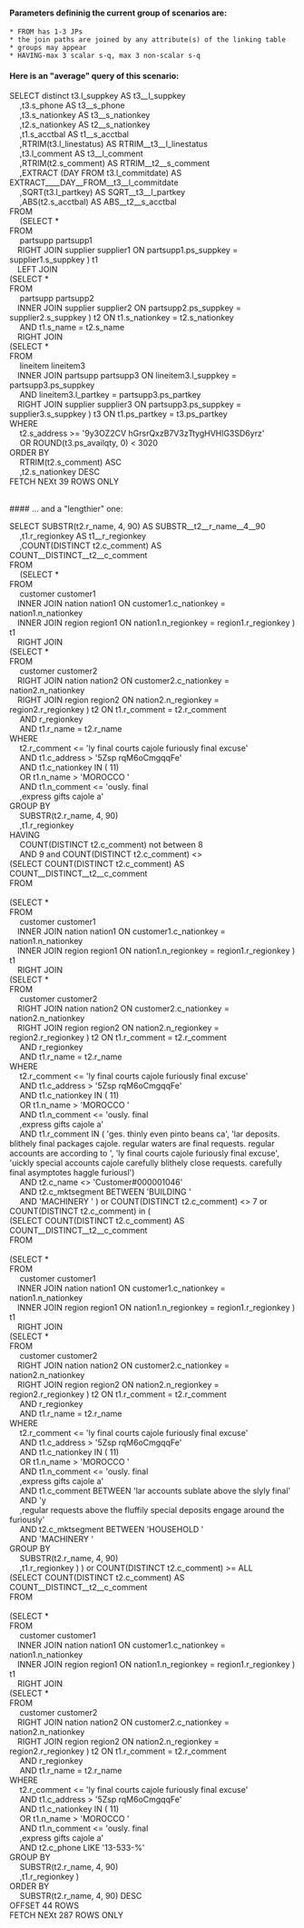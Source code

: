 
#### Parameters defininig the current group of scenarios are:
    * FROM has 1-3 JPs
    * the join paths are joined by any attribute(s) of the linking table
    * groups may appear
    * HAVING-max 3 scalar s-q, max 3 non-scalar s-q

#### Here is an "average" query of this scenario:<br>



 SELECT distinct t3.l_suppkey AS t3__l_suppkey<br>&emsp; ,t3.s_phone AS t3__s_phone<br>&emsp; ,t3.s_nationkey AS t3__s_nationkey<br>&emsp; ,t2.s_nationkey AS t2__s_nationkey<br>&emsp; ,t1.s_acctbal AS t1__s_acctbal<br>&emsp; ,RTRIM(t3.l_linestatus) AS RTRIM__t3__l_linestatus<br>&emsp; ,t3.l_comment AS t3__l_comment<br>&emsp; ,RTRIM(t2.s_comment) AS RTRIM__t2__s_comment<br>&emsp; ,EXTRACT (DAY FROM t3.l_commitdate) AS EXTRACT____DAY__FROM__t3__l_commitdate<br>&emsp; ,SQRT(t3.l_partkey) AS SQRT__t3__l_partkey<br>&emsp; ,ABS(t2.s_acctbal) AS ABS__t2__s_acctbal<br>FROM<br>&emsp; (SELECT *<br>FROM<br>&emsp;  partsupp partsupp1<br>&emsp;RIGHT JOIN supplier supplier1 ON partsupp1.ps_suppkey = supplier1.s_suppkey ) t1<br>&emsp;LEFT JOIN<br>(SELECT *<br>FROM<br>&emsp;  partsupp partsupp2<br>&emsp;INNER JOIN supplier supplier2 ON partsupp2.ps_suppkey = supplier2.s_suppkey ) t2 ON t1.s_nationkey = t2.s_nationkey<br>&emsp; AND t1.s_name = t2.s_name <br>&emsp;RIGHT JOIN<br>(SELECT *<br>FROM<br>&emsp;  lineitem lineitem3<br>&emsp;INNER JOIN partsupp partsupp3 ON lineitem3.l_suppkey = partsupp3.ps_suppkey<br>&emsp; AND lineitem3.l_partkey = partsupp3.ps_partkey<br>&emsp;RIGHT JOIN supplier supplier3 ON partsupp3.ps_suppkey = supplier3.s_suppkey ) t3 ON  t1.ps_partkey = t3.ps_partkey  <br>WHERE<br>&emsp; t2.s_address >=  '9y3OZ2CV hGrsrQxzB7V3zTtygHVHlG3SD6yrz' <br>&emsp; OR ROUND(t3.ps_availqty, 0)  <  3020 <br>ORDER BY<br>&emsp; RTRIM(t2.s_comment) ASC<br>&emsp; ,t2.s_nationkey DESC <br>FETCH NEXt 39 ROWS ONLY


<br>#### ... and a "lengthier" one:
<br>


 SELECT SUBSTR(t2.r_name, 4, 90) AS SUBSTR__t2__r_name__4__90<br>&emsp; ,t1.r_regionkey AS t1__r_regionkey<br>&emsp; ,COUNT(DISTINCT t2.c_comment) AS COUNT__DISTINCT__t2__c_comment<br>FROM<br>&emsp; (SELECT *<br>FROM<br>&emsp;  customer customer1<br>&emsp;INNER JOIN nation nation1 ON customer1.c_nationkey = nation1.n_nationkey<br>&emsp;INNER JOIN region region1 ON nation1.n_regionkey = region1.r_regionkey ) t1<br>&emsp;RIGHT JOIN<br>(SELECT *<br>FROM<br>&emsp;  customer customer2<br>&emsp;RIGHT JOIN nation nation2 ON customer2.c_nationkey = nation2.n_nationkey<br>&emsp;RIGHT JOIN region region2 ON nation2.n_regionkey = region2.r_regionkey ) t2 ON t1.r_comment = t2.r_comment<br>&emsp; AND r_regionkey<br>&emsp; AND t1.r_name = t2.r_name  <br>WHERE<br>&emsp; t2.r_comment <=  'ly final courts cajole furiously final excuse' <br>&emsp; AND t1.c_address >  '5Zsp rqM6oCmgqqFe' <br>&emsp; AND t1.c_nationkey IN  ( 11)  <br>&emsp; OR t1.n_name >  'MOROCCO                  ' <br>&emsp; AND t1.n_comment <=  'ously. final<br>&emsp; ,express gifts cajole a' <br>GROUP BY<br>&emsp;  SUBSTR(t2.r_name, 4, 90) <br>&emsp; ,t1.r_regionkey  <br>HAVING<br>&emsp;  COUNT(DISTINCT t2.c_comment) not between  8<br>&emsp; AND 9   and COUNT(DISTINCT t2.c_comment) <>  <br>(SELECT  COUNT(DISTINCT t2.c_comment) AS COUNT__DISTINCT__t2__c_comment <br>FROM<br>&emsp; <br>(SELECT *<br>FROM<br>&emsp;  customer customer1<br>&emsp;INNER JOIN nation nation1 ON customer1.c_nationkey = nation1.n_nationkey<br>&emsp;INNER JOIN region region1 ON nation1.n_regionkey = region1.r_regionkey ) t1<br>&emsp;RIGHT JOIN<br>(SELECT *<br>FROM<br>&emsp;  customer customer2<br>&emsp;RIGHT JOIN nation nation2 ON customer2.c_nationkey = nation2.n_nationkey<br>&emsp;RIGHT JOIN region region2 ON nation2.n_regionkey = region2.r_regionkey ) t2 ON t1.r_comment = t2.r_comment<br>&emsp; AND r_regionkey<br>&emsp; AND t1.r_name = t2.r_name   <br>WHERE<br>&emsp; t2.r_comment <=  'ly final courts cajole furiously final excuse' <br>&emsp; AND t1.c_address >  '5Zsp rqM6oCmgqqFe' <br>&emsp; AND t1.c_nationkey IN  ( 11)  <br>&emsp; OR t1.n_name >  'MOROCCO                  ' <br>&emsp; AND t1.n_comment <=  'ously. final<br>&emsp; ,express gifts cajole a' <br>&emsp; AND t1.r_comment IN  ( 'ges. thinly even pinto beans ca', 'lar deposits. blithely final packages cajole. regular waters are final requests. regular accounts are according to ', 'ly final courts cajole furiously final excuse', 'uickly special accounts cajole carefully blithely close requests. carefully final asymptotes haggle furiousl')  <br>&emsp; AND t2.c_name <>  'Customer#000001046' <br>&emsp; AND t2.c_mktsegment BETWEEN  'BUILDING  '<br>&emsp; AND 'MACHINERY '  )    or COUNT(DISTINCT t2.c_comment) <>  7   or COUNT(DISTINCT t2.c_comment) in ( <br>(SELECT  COUNT(DISTINCT t2.c_comment) AS COUNT__DISTINCT__t2__c_comment <br>FROM<br>&emsp; <br>(SELECT *<br>FROM<br>&emsp;  customer customer1<br>&emsp;INNER JOIN nation nation1 ON customer1.c_nationkey = nation1.n_nationkey<br>&emsp;INNER JOIN region region1 ON nation1.n_regionkey = region1.r_regionkey ) t1<br>&emsp;RIGHT JOIN<br>(SELECT *<br>FROM<br>&emsp;  customer customer2<br>&emsp;RIGHT JOIN nation nation2 ON customer2.c_nationkey = nation2.n_nationkey<br>&emsp;RIGHT JOIN region region2 ON nation2.n_regionkey = region2.r_regionkey ) t2 ON t1.r_comment = t2.r_comment<br>&emsp; AND r_regionkey<br>&emsp; AND t1.r_name = t2.r_name   <br>WHERE<br>&emsp; t2.r_comment <=  'ly final courts cajole furiously final excuse' <br>&emsp; AND t1.c_address >  '5Zsp rqM6oCmgqqFe' <br>&emsp; AND t1.c_nationkey IN  ( 11)  <br>&emsp; OR t1.n_name >  'MOROCCO                  ' <br>&emsp; AND t1.n_comment <=  'ously. final<br>&emsp; ,express gifts cajole a' <br>&emsp; AND t1.c_comment BETWEEN  'lar accounts sublate above the slyly final'<br>&emsp; AND 'y<br>&emsp; ,regular requests above the fluffily special deposits engage around the furiously' <br>&emsp; AND t2.c_mktsegment BETWEEN  'HOUSEHOLD '<br>&emsp; AND 'MACHINERY '  <br>GROUP BY<br>&emsp;  SUBSTR(t2.r_name, 4, 90) <br>&emsp; ,t1.r_regionkey  )  )  or COUNT(DISTINCT t2.c_comment) >= ALL  <br>(SELECT  COUNT(DISTINCT t2.c_comment) AS COUNT__DISTINCT__t2__c_comment <br>FROM<br>&emsp; <br>(SELECT *<br>FROM<br>&emsp;  customer customer1<br>&emsp;INNER JOIN nation nation1 ON customer1.c_nationkey = nation1.n_nationkey<br>&emsp;INNER JOIN region region1 ON nation1.n_regionkey = region1.r_regionkey ) t1<br>&emsp;RIGHT JOIN<br>(SELECT *<br>FROM<br>&emsp;  customer customer2<br>&emsp;RIGHT JOIN nation nation2 ON customer2.c_nationkey = nation2.n_nationkey<br>&emsp;RIGHT JOIN region region2 ON nation2.n_regionkey = region2.r_regionkey ) t2 ON t1.r_comment = t2.r_comment<br>&emsp; AND r_regionkey<br>&emsp; AND t1.r_name = t2.r_name   <br>WHERE<br>&emsp; t2.r_comment <=  'ly final courts cajole furiously final excuse' <br>&emsp; AND t1.c_address >  '5Zsp rqM6oCmgqqFe' <br>&emsp; AND t1.c_nationkey IN  ( 11)  <br>&emsp; OR t1.n_name >  'MOROCCO                  ' <br>&emsp; AND t1.n_comment <=  'ously. final<br>&emsp; ,express gifts cajole a' <br>&emsp; AND t2.c_phone LIKE  '13-533-%'  <br>GROUP BY<br>&emsp;  SUBSTR(t2.r_name, 4, 90) <br>&emsp; ,t1.r_regionkey  )   <br>ORDER BY<br>&emsp; SUBSTR(t2.r_name, 4, 90) DESC <br>OFFSET 44 ROWS <br>FETCH NEXt 287 ROWS ONLY

